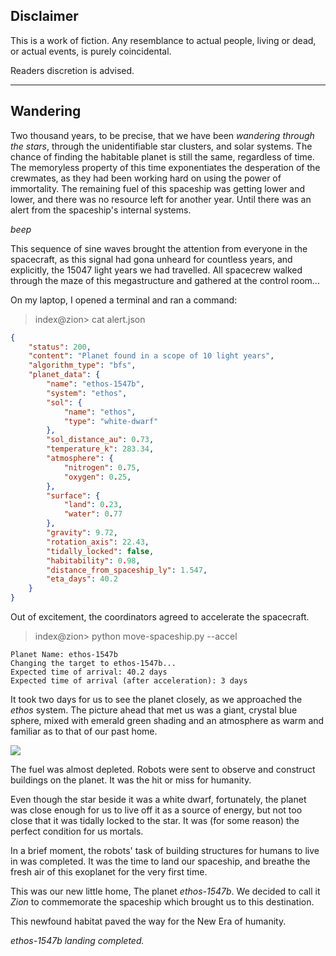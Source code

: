 ## Disclaimer

This is a work of fiction. Any resemblance to actual people, living or dead, or actual events, is purely coincidental.

Readers discretion is advised.

---

## Wandering

Two thousand years, to be precise, that we have been *wandering through the stars*, through the unidentifiable star clusters, and solar systems. The chance of finding the habitable planet is still the same, regardless of time. The memoryless property of this time exponentiates the desperation of the crewmates, as they had been working hard on using the power of immortality. The remaining fuel of this spaceship was getting lower and lower, and there was no resource left for another year. Until there was an alert from the spaceship's internal systems.

*beep*

This sequence of sine waves brought the attention from everyone in the spacecraft, as this signal had gona unheard for countless years, and explicitly, the 15047 light years we had travelled. All spacecrew walked through the maze of this megastructure and gathered at the control room...

On my laptop, I opened a terminal and ran a command:

> index@zion\> cat alert.json

```json
{
    "status": 200,
    "content": "Planet found in a scope of 10 light years",
    "algorithm_type": "bfs",
    "planet_data": {
        "name": "ethos-1547b",
        "system": "ethos",
        "sol": {
            "name": "ethos",
            "type": "white-dwarf"
        },
        "sol_distance_au": 0.73,
        "temperature_k": 283.34,
        "atmosphere": {
            "nitrogen": 0.75,
            "oxygen": 0.25,
        },
        "surface": {
            "land": 0.23,
            "water": 0.77
        },
        "gravity": 9.72,
        "rotation_axis": 22.43,
        "tidally_locked": false,
        "habitability": 0.98,
        "distance_from_spaceship_ly": 1.547,
        "eta_days": 40.2
    }
}
```

Out of excitement, the coordinators agreed to accelerate the spacecraft.

> index@zion\> python move-spaceship.py --accel

```
Planet Name: ethos-1547b
Changing the target to ethos-1547b...
Expected time of arrival: 40.2 days
Expected time of arrival (after acceleration): 3 days
```

It took two days for us to see the planet closely, as we approached the *ethos* system. The picture ahead that met us was a giant, crystal blue sphere, mixed with emerald green shading and an atmosphere as warm and familiar as to that of our past home.

![](https://cdn.discordapp.com/attachments/512920101423415306/1057987315479351406/image.png)

The fuel was almost depleted. Robots were sent to observe and construct buildings on the planet. It was the hit or miss for humanity.

Even though the star beside it was a white dwarf, fortunately, the planet was close enough for us to live off it as a source of energy, but not too close that it was tidally locked to the star. It was (for some reason) the perfect condition for us mortals.

In a brief moment, the robots' task of building structures for humans to live in was completed. It was the time to land our spaceship, and breathe the fresh air of this exoplanet for the very first time.

This was our new little home, The planet *ethos-1547b*. We decided to call it *Zion* to commemorate the spaceship which brought us to this destination. 

This newfound habitat paved the way for the New Era of humanity.

*ethos-1547b landing completed.*
